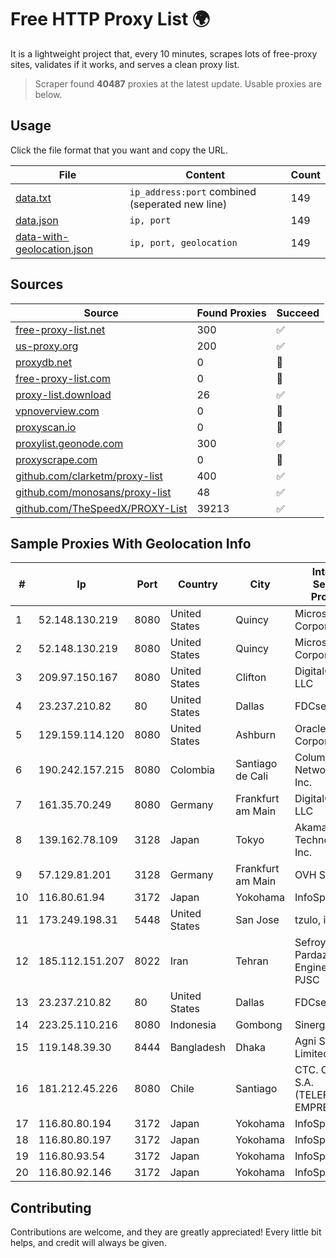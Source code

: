 
# Free HTTP Proxy List 🌍

It is a lightweight project that, every 10 minutes, scrapes lots of free-proxy sites, validates if it works, and serves a clean proxy list.


> Scraper found **40487** proxies at the latest update. Usable proxies are below.

## Usage

Click the file format that you want and copy the URL.


|File|Content|Count|
|----|-------|-----|
|[data.txt](https://raw.githubusercontent.com/themiralay/Proxy-List-World/master/data.txt)|`ip_address:port` combined (seperated new line)|149|
|[data.json](https://raw.githubusercontent.com/themiralay/Proxy-List-World/master/data.json)|`ip, port`|149|
|[data-with-geolocation.json](https://raw.githubusercontent.com/themiralay/Proxy-List-World/master/data-with-geolocation.json)|`ip, port, geolocation`|149|

## Sources

|Source|Found Proxies|Succeed|
|------|-------------|-------|
|[free-proxy-list.net](https://free-proxy-list.net)|300|✅|
|[us-proxy.org](https://www.us-proxy.org)|200|✅|
|[proxydb.net](http://proxydb.net)|0|🚫|
|[free-proxy-list.com](https://free-proxy-list.com/?page=&port=&type%5B%5D=http&type%5B%5D=https&up_time=0&search=Search)|0|🚫|
|[proxy-list.download](https://www.proxy-list.download/HTTP)|26|✅|
|[vpnoverview.com](https://vpnoverview.com/privacy/anonymous-browsing/free-proxy-servers)|0|🚫|
|[proxyscan.io](https://www.proxyscan.io)|0|🚫|
|[proxylist.geonode.com](https://proxylist.geonode.com/api/proxy-list?limit=300&page=1&sort_by=lastChecked&sort_type=desc&protocols=http,https)|300|✅|
|[proxyscrape.com](https://api.proxyscrape.com/v2/?request=displayproxies&protocol=http&timeout=10000&country=all&ssl=all&anonymity=all)|0|🚫|
|[github.com/clarketm/proxy-list](https://raw.githubusercontent.com/clarketm/proxy-list/master/proxy-list-raw.txt)|400|✅|
|[github.com/monosans/proxy-list](https://raw.githubusercontent.com/monosans/proxy-list/main/proxies/http.txt)|48|✅|
|[github.com/TheSpeedX/PROXY-List](https://raw.githubusercontent.com/TheSpeedX/PROXY-List/master/http.txt)|39213|✅|


## Sample Proxies With Geolocation Info

|#|Ip|Port|Country|City|Internet Service Provider|
|-|--|----|-------|----|-------------------------|
|1|52.148.130.219|8080|United States|Quincy|Microsoft Corporation|
|2|52.148.130.219|8080|United States|Quincy|Microsoft Corporation|
|3|209.97.150.167|8080|United States|Clifton|DigitalOcean, LLC|
|4|23.237.210.82|80|United States|Dallas|FDCservers.net|
|5|129.159.114.120|8080|United States|Ashburn|Oracle Corporation|
|6|190.242.157.215|8080|Colombia|Santiago de Cali|Columbus Networks USA, Inc.|
|7|161.35.70.249|8080|Germany|Frankfurt am Main|DigitalOcean, LLC|
|8|139.162.78.109|3128|Japan|Tokyo|Akamai Technologies, Inc.|
|9|57.129.81.201|3128|Germany|Frankfurt am Main|OVH SAS|
|10|116.80.61.94|3172|Japan|Yokohama|InfoSphere|
|11|173.249.198.31|5448|United States|San Jose|tzulo, inc.|
|12|185.112.151.207|8022|Iran|Tehran|Sefroyek Pardaz Engineering PJSC|
|13|23.237.210.82|80|United States|Dallas|FDCservers.net|
|14|223.25.110.216|8080|Indonesia|Gombong|SinergiNet|
|15|119.148.39.30|8444|Bangladesh|Dhaka|Agni Systems Limited|
|16|181.212.45.226|8080|Chile|Santiago|CTC. CORP S.A. (TELEFONICA EMPRESAS)|
|17|116.80.80.194|3172|Japan|Yokohama|InfoSphere|
|18|116.80.80.197|3172|Japan|Yokohama|InfoSphere|
|19|116.80.93.54|3172|Japan|Yokohama|InfoSphere|
|20|116.80.92.146|3172|Japan|Yokohama|InfoSphere|



## Contributing

Contributions are welcome, and they are greatly appreciated! Every
little bit helps, and credit will always be given.

